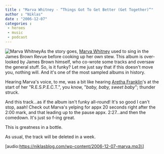 ```yaml
---
title : "Marva Whitney - “Things Got To Get Better (Get Together)”"
author : "Niklas"
date : "2006-12-07"
categories : 
 - heroes
 - music
 - podcast
---
```


![Marva Whitney](https://niklasblog.com/wp-content/2006-12-07-marva.jpg)As the story goes, [Marva Whitney](http://www.marvawhitney.com) used to sing in the James Brown Revue before cooking up her own stew. This album is over-looked by James Brown himself, who co-wrote some tracks and oversaw the general stuff. So, is it funky? Let me just say that if this doesn't move you, nothing will. And it's one of the most sampled albums in history.

Hearing Marva's voice, to me, was a bit like hearing [Aretha Franklin](http://en.wikipedia.org/wiki/Aretha_Franklin)'s at the start of her "R.E.S.P.E.C.T.", you know, "_baby, baby, sweet baby_"; thunder struck.

And this track...as if the album isn't funky all-round! It's so good I can't stop, aaah! Check out Marva's yelping for appx 20 seconds right after the 2:00 mark, and that leading up to the pause appx. 2:27...and then the comedown. It's just so f-ing great.

This is greatness in a bottle.

As usual, the track will be deleted in a week.

\[audio:https://niklasblog.com/wp-content/2006-12-07-marva.mp3\]
